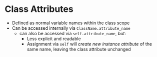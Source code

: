 Class Attributes
================

- Defined as normal variable names within the class scope
- Can be accessed internally via `ClassName.attribute_name`
  - can also be accessed via `self.attribute_name`, _but_:
    - Less explicit and readable
    - Assignment via `self` will _create new instance attribute_ of the same name,
      leaving the class attribute unchanged
